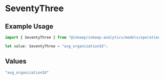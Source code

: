 # SeventyThree

## Example Usage

```typescript
import { SeventyThree } from "@inkeep/inkeep-analytics/models/operations";

let value: SeventyThree = "avg_organizationId";
```

## Values

```typescript
"avg_organizationId"
```